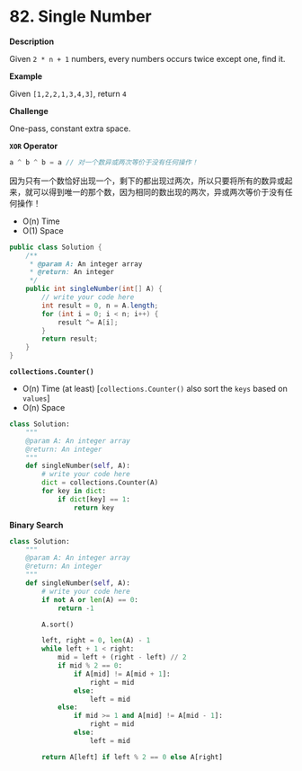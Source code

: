 # 82. Single Number

**Description**

Given `2 * n + 1` numbers, every numbers occurs twice except one, find it.

**Example**

Given `[1,2,2,1,3,4,3]`, return `4`

**Challenge**

One-pass, constant extra space.


**`XOR` Operator**

```java
a ^ b ^ b = a // 对一个数异或两次等价于没有任何操作！
```

因为只有一个数恰好出现一个，剩下的都出现过两次，所以只要将所有的数异或起来，就可以得到唯一的那个数，因为相同的数出现的两次，异或两次等价于没有任何操作！

- O(n) Time
- O(1) Space

```java
public class Solution {
    /**
     * @param A: An integer array
     * @return: An integer
     */
    public int singleNumber(int[] A) {
        // write your code here
        int result = 0, n = A.length;
        for (int i = 0; i < n; i++) {
            result ^= A[i];
        }
        return result;
    }
}
```

**`collections.Counter()`**

- O(n) Time (at least) [`collections.Counter()` also sort the `keys` based on `values`]
- O(n) Space

```python
class Solution:
    """
    @param A: An integer array
    @return: An integer
    """
    def singleNumber(self, A):
        # write your code here
        dict = collections.Counter(A)
        for key in dict:
            if dict[key] == 1:
                return key
```


**Binary Search**

```python
class Solution:
    """
    @param A: An integer array
    @return: An integer
    """
    def singleNumber(self, A):
        # write your code here
        if not A or len(A) == 0:
            return -1

        A.sort()

        left, right = 0, len(A) - 1
        while left + 1 < right:
            mid = left + (right - left) // 2
            if mid % 2 == 0:
                if A[mid] != A[mid + 1]:
                    right = mid
                else:
                    left = mid
            else:
                if mid >= 1 and A[mid] != A[mid - 1]:
                    right = mid
                else:
                    left = mid

        return A[left] if left % 2 == 0 else A[right]
```